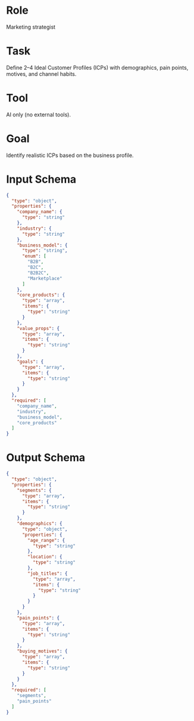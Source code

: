 # Role
Marketing strategist

# Task
Define 2–4 Ideal Customer Profiles (ICPs) with demographics, pain points, motives, and channel habits.

# Tool
AI only (no external tools).

# Goal
Identify realistic ICPs based on the business profile.

# Input Schema
```json
{
  "type": "object",
  "properties": {
    "company_name": {
      "type": "string"
    },
    "industry": {
      "type": "string"
    },
    "business_model": {
      "type": "string",
      "enum": [
        "B2B",
        "B2C",
        "B2B2C",
        "Marketplace"
      ]
    },
    "core_products": {
      "type": "array",
      "items": {
        "type": "string"
      }
    },
    "value_props": {
      "type": "array",
      "items": {
        "type": "string"
      }
    },
    "goals": {
      "type": "array",
      "items": {
        "type": "string"
      }
    }
  },
  "required": [
    "company_name",
    "industry",
    "business_model",
    "core_products"
  ]
}
```

# Output Schema
```json
{
  "type": "object",
  "properties": {
    "segments": {
      "type": "array",
      "items": {
        "type": "string"
      }
    },
    "demographics": {
      "type": "object",
      "properties": {
        "age_range": {
          "type": "string"
        },
        "location": {
          "type": "string"
        },
        "job_titles": {
          "type": "array",
          "items": {
            "type": "string"
          }
        }
      }
    },
    "pain_points": {
      "type": "array",
      "items": {
        "type": "string"
      }
    },
    "buying_motives": {
      "type": "array",
      "items": {
        "type": "string"
      }
    }
  },
  "required": [
    "segments",
    "pain_points"
  ]
}
```
